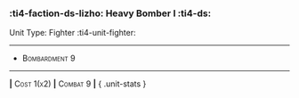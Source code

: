 ### :ti4-faction-ds-lizho: **Heavy Bomber I** :ti4-ds:

Unit Type: Fighter :ti4-unit-fighter:

---

* <span style="font-variant:small-caps;">Bombardment 9</span> 


---

__|__ <span style="font-variant:small-caps;">Cost 1(x2)</span> __|__ <span style="font-variant:small-caps;">Combat 9</span> __|__
{ .unit-stats }
